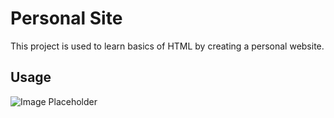<!-- Project title here -->

# Personal Site

<!-- Example of project description -->

This project is used to learn basics of HTML by creating a personal website.

<!-- Example of code output -->

## Usage

<!-- ```python
import foobar

# returns 'words'
foobar.pluralize('word')

# returns 'geese'
foobar.pluralize('goose')

# returns 'phenomenon'
foobar.singularize('phenomena')
``` -->

<!-- Place images here -->

![Image Placeholder](image.png)
